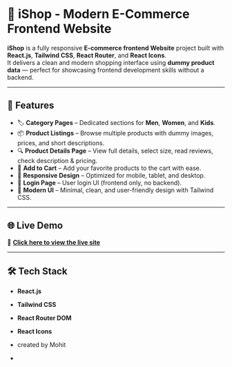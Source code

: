 # 🛒 iShop - Modern E-Commerce Frontend Website

**iShop** is a fully responsive **E-commerce frontend Website** project built with **React.js**, **Tailwind CSS**, **React Router**, and **React Icons**.  
It delivers a clean and modern shopping interface using **dummy product data** — perfect for showcasing frontend development skills without a backend.

---

## 🚀 Features

- 🏷 **Category Pages** – Dedicated sections for **Men**, **Women**, and **Kids**.
- 📦 **Product Listings** – Browse multiple products with dummy images, prices, and short descriptions.
- 🔍 **Product Details Page** – View full details, select size, read reviews, check description & pricing.
- 🛒 **Add to Cart** – Add your favorite products to the cart with ease.
- 📱 **Responsive Design** – Optimized for mobile, tablet, and desktop.
- 🔐 **Login Page** – User login UI (frontend only, no backend).
- 🎨 **Modern UI** – Minimal, clean, and user-friendly design with Tailwind CSS.

---

## 🌐 Live Demo

🔗 **[Click here to view the live site](https://your-netlify-link.netlify.app/)**  

---

## 🛠 Tech Stack

- **React.js**
- **Tailwind CSS**
- **React Router DOM**
- **React Icons**

- created by Mohit
- 
